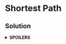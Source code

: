 # Shortest Path
## Solution
<details>
<summary><b>SPOILERS</b></summary>

**Dijkstra Algorithm** is a very good algorithm to find the shortest path between two vertices in a graph. You must use `priority_queue`, not a normal `queue` for the Dijkstra algorithm!!! With just `queue`, you cannot greedily search the shortest paths or upgrade some later shorter paths for the algorithm.

### Example
This is an example which becomes a counter-example of the wrong Dijkstra algorithm using `queue`, and also example of the correct one with `priority_queue`.

</details>
